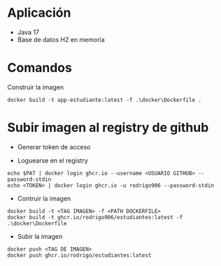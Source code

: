 # Aplicación

* Java 17
* Base de datos H2 en memoria

# Comandos

Construir la imagen
```
docker build -t app-estudiante:latest -f .\docker\Dockerfile .
```

# Subir imagen al registry de github

* Generar token de acceso

* Loguearse en el registry
```
echo $PAT | docker login ghcr.io --username <USUARIO GITHUB> --password-stdin
echo <TOKEN> | docker login ghcr.io -u rodrigo906 --password-stdin
```

* Contruir la imagen
```
docker build -t <TAG IMAGEN> -f <PATH DOCKERFILE>
docker build -t ghcr.io/rodrigo906/estudiantes:latest -f .\docker\Dockerfile
```

* Subir la imagen
```
docker push <TAG DE IMAGEN>
docker push ghcr.io/rodrigo/estudiantes:latest
```



